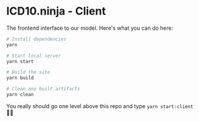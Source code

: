 # ICD10.ninja - Client

The frontend interface to our model. Here's what you can do here:

```bash
# Install dependencies
yarn

# Start local server
yarn start

# Build the site
yarn build

# Clean any built artifacts
yarn clean
```

You really should go one level above this repo and type `yarn start:client` 🤷‍♀️
